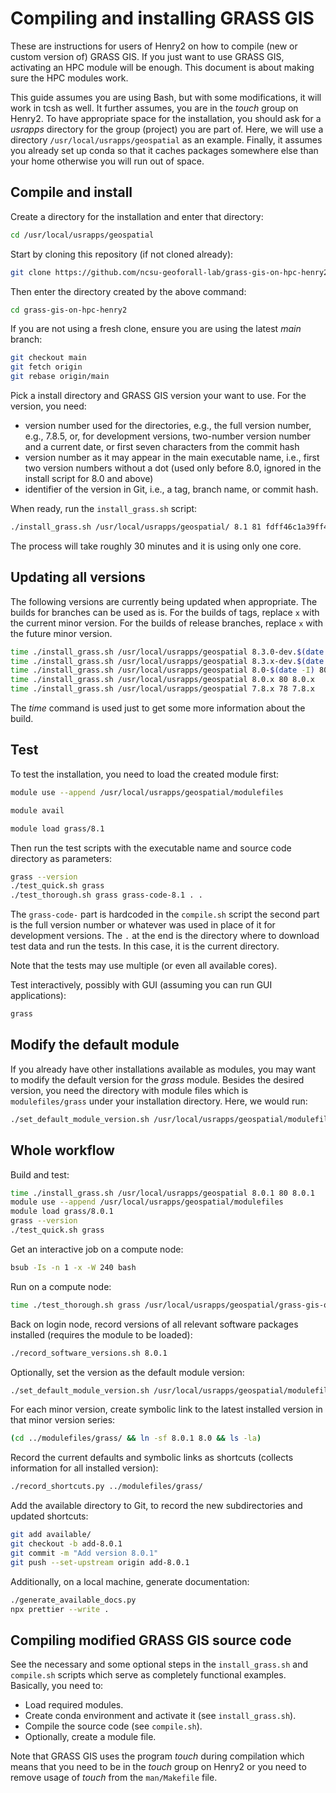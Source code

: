 # Compiling and installing GRASS GIS

These are instructions for users of Henry2 on how to compile (new or custom version of)
GRASS GIS. If you just want to use GRASS GIS, activating an HPC module will be enough.
This document is about making sure the HPC modules work.

This guide assumes you are using Bash, but with some modifications, it will work
in tcsh as well. It further assumes, you are in the _touch_ group on Henry2.
To have appropriate space for the installation, you should ask for a _usrapps_
directory for the group (project) you are part of. Here, we will use
a directory `/usr/local/usrapps/geospatial` as an example.
Finally, it assumes you already set up conda so that it caches packages somewhere else
than your home otherwise you will run out of space.

## Compile and install

Create a directory for the installation and enter that directory:

```sh
cd /usr/local/usrapps/geospatial
```

Start by cloning this repository (if not cloned already):

```sh
git clone https://github.com/ncsu-geoforall-lab/grass-gis-on-hpc-henry2.git
```

Then enter the directory created by the above command:

```sh
cd grass-gis-on-hpc-henry2
```

If you are not using a fresh clone, ensure you are using the latest _main_ branch:

```sh
git checkout main
git fetch origin
git rebase origin/main
```

Pick a install directory and GRASS GIS version your want to use.
For the version, you need:

- version number used for the directories, e.g., the full version number,
  e.g., 7.8.5, or, for development versions, two-number version number and
  a current date, or first seven characters from the commit hash
- version number as it may appear in the main executable name,
  i.e., first two version numbers without a dot (used only before 8.0,
  ignored in the install script for 8.0 and above)
- identifier of the version in Git, i.e., a tag, branch name, or commit hash.

When ready, run the `install_grass.sh` script:

```sh
./install_grass.sh /usr/local/usrapps/geospatial/ 8.1 81 fdff46c1a39ff41a6f805bee0dc74fb2bf246eb5
```

The process will take roughly 30 minutes and it is using only one core.

## Updating all versions

The following versions are currently being updated when appropriate.
The builds for branches can be used as is. For the builds of tags,
replace `x` with the current minor version. For the builds of release branches,
replace `x` with the future minor version.

```sh
time ./install_grass.sh /usr/local/usrapps/geospatial 8.3.0-dev.$(date -I) 83 main
time ./install_grass.sh /usr/local/usrapps/geospatial 8.3.x-dev.$(date -I) 83 releasebranch_8_3
time ./install_grass.sh /usr/local/usrapps/geospatial 8.0-$(date -I) 80 releasebranch_8_0
time ./install_grass.sh /usr/local/usrapps/geospatial 8.0.x 80 8.0.x
time ./install_grass.sh /usr/local/usrapps/geospatial 7.8.x 78 7.8.x
```

The _time_ command is used just to get some more information about the build.

## Test

To test the installation, you need to load the created module first:

```sh
module use --append /usr/local/usrapps/geospatial/modulefiles
```

```sh
module avail
```

```sh
module load grass/8.1
```

Then run the test scripts with the executable name and source code directory
as parameters:

```bash
grass --version
./test_quick.sh grass
./test_thorough.sh grass grass-code-8.1 . .
```

The `grass-code-` part is hardcoded in the `compile.sh` script the second part is
the full version number or whatever was used in place of it for development versions.
The `.` at the end is the directory where to download test
data and run the tests. In this case, it is the current directory.

Note that the tests may use multiple (or even all available cores).

Test interactively, possibly with GUI (assuming you can run GUI applications):

```bash
grass
```

## Modify the default module

If you already have other installations available as modules, you
may want to modify the default version for the _grass_ module.
Besides the desired version, you need the directory with module files
which is `modulefiles/grass` under your installation directory.
Here, we would run:

```sh
./set_default_module_version.sh /usr/local/usrapps/geospatial/modulefiles/grass 8.0.1
```

## Whole workflow

Build and test:

```sh
time ./install_grass.sh /usr/local/usrapps/geospatial 8.0.1 80 8.0.1
module use --append /usr/local/usrapps/geospatial/modulefiles
module load grass/8.0.1
grass --version
./test_quick.sh grass
```

Get an interactive job on a compute node:

```sh
bsub -Is -n 1 -x -W 240 bash
```

Run on a compute node:

```sh
time ./test_thorough.sh grass /usr/local/usrapps/geospatial/grass-gis-on-hpc-henry2/grass-code-8.0.1/ /share/.../.../post-install-tests/ /usr/local/usrapps/geospatial/grass-gis-on-hpc-henry2/
```

Back on login node, record versions of all relevant software packages installed
(requires the module to be loaded):

```sh
./record_software_versions.sh 8.0.1
```

Optionally, set the version as the default module version:

```sh
./set_default_module_version.sh /usr/local/usrapps/geospatial/modulefiles/grass 8.0.1
```

For each minor version, create symbolic link to the latest installed version in that
minor version series:

```bash
(cd ../modulefiles/grass/ && ln -sf 8.0.1 8.0 && ls -la)
```

Record the current defaults and symbolic links as shortcuts
(collects information for all installed version):

```sh
./record_shortcuts.py ../modulefiles/grass/
```

Add the available directory to Git, to record the new subdirectories
and updated shortcuts:

```sh
git add available/
git checkout -b add-8.0.1
git commit -m "Add version 8.0.1"
git push --set-upstream origin add-8.0.1
```

Additionally, on a local machine, generate documentation:

```sh
./generate_available_docs.py
npx prettier --write .
```

## Compiling modified GRASS GIS source code

See the necessary and some optional steps in the `install_grass.sh`
and `compile.sh` scripts which serve as completely functional examples.
Basically, you need to:

- Load required modules.
- Create conda environment and activate it (see `install_grass.sh`).
- Compile the source code (see `compile.sh`).
- Optionally, create a module file.

Note that GRASS GIS uses the program _touch_ during compilation which means
that you need to be in the _touch_ group on Henry2 or you need to remove
usage of _touch_ from the `man/Makefile` file.
